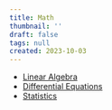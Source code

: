 ```yaml
---
title: Math
thumbnail: ''
draft: false
tags: null
created: 2023-10-03
---
```


* [Linear Algebra](Linear%20Algebra.md)
* [Differential Equations](Differential%20Equations.md)
* [Statistics](Statistics.md)
